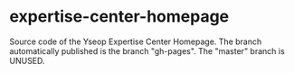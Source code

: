# expertise-center-homepage

Source code of the Yseop Expertise Center Homepage. 
The branch automatically published is the branch "gh-pages".
The "master" branch is UNUSED.
